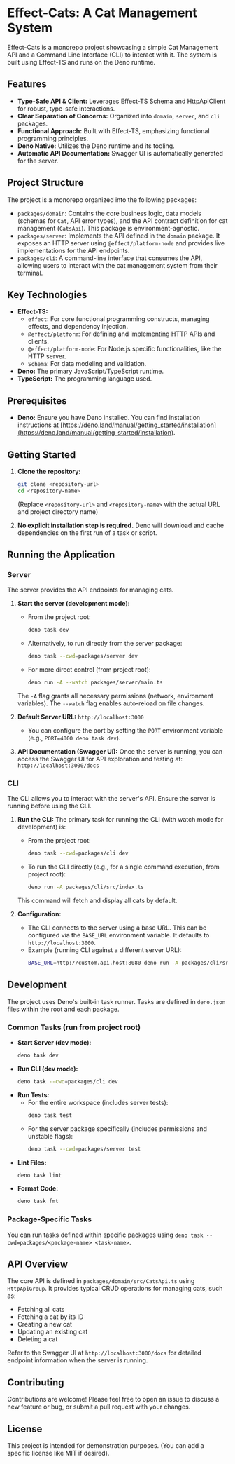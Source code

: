 # Effect-Cats: A Cat Management System

Effect-Cats is a monorepo project showcasing a simple Cat Management API and a
Command Line Interface (CLI) to interact with it. The system is built using
Effect-TS and runs on the Deno runtime.

## Features

- **Type-Safe API & Client:** Leverages Effect-TS Schema and HttpApiClient for
  robust, type-safe interactions.
- **Clear Separation of Concerns:** Organized into `domain`, `server`, and `cli`
  packages.
- **Functional Approach:** Built with Effect-TS, emphasizing functional
  programming principles.
- **Deno Native:** Utilizes the Deno runtime and its tooling.
- **Automatic API Documentation:** Swagger UI is automatically generated for the
  server.

## Project Structure

The project is a monorepo organized into the following packages:

- `packages/domain`: Contains the core business logic, data models (schemas for
  `Cat`, API error types), and the API contract definition for cat management
  (`CatsApi`). This package is environment-agnostic.
- `packages/server`: Implements the API defined in the `domain` package. It
  exposes an HTTP server using `@effect/platform-node` and provides live
  implementations for the API endpoints.
- `packages/cli`: A command-line interface that consumes the API, allowing users
  to interact with the cat management system from their terminal.

## Key Technologies

- **Effect-TS:**
  - `effect`: For core functional programming constructs, managing effects, and
    dependency injection.
  - `@effect/platform`: For defining and implementing HTTP APIs and clients.
  - `@effect/platform-node`: For Node.js specific functionalities, like the HTTP
    server.
  - `Schema`: For data modeling and validation.
- **Deno:** The primary JavaScript/TypeScript runtime.
- **TypeScript:** The programming language used.

## Prerequisites

- **Deno:** Ensure you have Deno installed. You can find installation
  instructions at
  [https://deno.land/manual/getting_started/installation](https://deno.land/manual/getting_started/installation).

## Getting Started

1. **Clone the repository:**
   ```bash
   git clone <repository-url>
   cd <repository-name>
   ```
   (Replace `<repository-url>` and `<repository-name>` with the actual URL and
   project directory name)

2. **No explicit installation step is required.** Deno will download and cache
   dependencies on the first run of a task or script.

## Running the Application

### Server

The server provides the API endpoints for managing cats.

1. **Start the server (development mode):**
   - From the project root:
     ```bash
     deno task dev
     ```
   - Alternatively, to run directly from the server package:
     ```bash
     deno task --cwd=packages/server dev
     ```
   - For more direct control (from project root):
     ```bash
     deno run -A --watch packages/server/main.ts
     ```
   The `-A` flag grants all necessary permissions (network, environment
   variables). The `--watch` flag enables auto-reload on file changes.

2. **Default Server URL:** `http://localhost:3000`
   - You can configure the port by setting the `PORT` environment variable
     (e.g., `PORT=4000 deno task dev`).

3. **API Documentation (Swagger UI):** Once the server is running, you can
   access the Swagger UI for API exploration and testing at:
   `http://localhost:3000/docs`

### CLI

The CLI allows you to interact with the server's API. Ensure the server is
running before using the CLI.

1. **Run the CLI:** The primary task for running the CLI (with watch mode for
   development) is:
   - From the project root:
     ```bash
     deno task --cwd=packages/cli dev
     ```
   - To run the CLI directly (e.g., for a single command execution, from project
     root):
     ```bash
     deno run -A packages/cli/src/index.ts
     ```
   This command will fetch and display all cats by default.

2. **Configuration:**
   - The CLI connects to the server using a base URL. This can be configured via
     the `BASE_URL` environment variable. It defaults to
     `http://localhost:3000`.
   - Example (running CLI against a different server URL):
     ```bash
     BASE_URL=http://custom.api.host:8080 deno run -A packages/cli/src/index.ts
     ```

## Development

The project uses Deno's built-in task runner. Tasks are defined in `deno.json`
files within the root and each package.

### Common Tasks (run from project root)

- **Start Server (dev mode):**
  ```bash
  deno task dev
  ```
- **Run CLI (dev mode):**
  ```bash
  deno task --cwd=packages/cli dev
  ```
- **Run Tests:**
  - For the entire workspace (includes server tests):
    ```bash
    deno task test
    ```
  - For the server package specifically (includes permissions and unstable
    flags):
    ```bash
    deno task --cwd=packages/server test
    ```
- **Lint Files:**
  ```bash
  deno task lint
  ```
- **Format Code:**
  ```bash
  deno task fmt
  ```

### Package-Specific Tasks

You can run tasks defined within specific packages using
`deno task --cwd=packages/<package-name> <task-name>`.

## API Overview

The core API is defined in `packages/domain/src/CatsApi.ts` using
`HttpApiGroup`. It provides typical CRUD operations for managing cats, such as:

- Fetching all cats
- Fetching a cat by its ID
- Creating a new cat
- Updating an existing cat
- Deleting a cat

Refer to the Swagger UI at `http://localhost:3000/docs` for detailed endpoint
information when the server is running.

## Contributing

Contributions are welcome! Please feel free to open an issue to discuss a new
feature or bug, or submit a pull request with your changes.

## License

This project is intended for demonstration purposes. (You can add a specific
license like MIT if desired).
